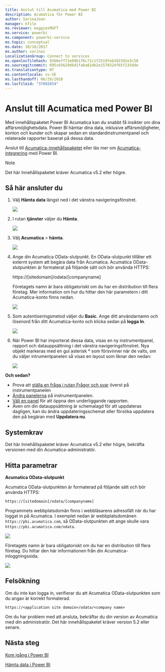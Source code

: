 ```yaml
---
title: Anslut till Acumatica med Power BI
description: Acumatica för Power BI
author: SarinaJoan
manager: kfile
ms.reviewer: maggiesMSFT
ms.service: powerbi
ms.component: powerbi-service
ms.topic: conceptual
ms.date: 10/16/2017
ms.author: sarinas
LocalizationGroup: Connect to services
ms.openlocfilehash: 9366eff71e09b1f6c71c1f2519feb3d2392e3c58
ms.sourcegitcommit: 695c65629d6d1faba61db2e1570324f65f235dde
ms.translationtype: HT
ms.contentlocale: sv-SE
ms.lasthandoff: 06/29/2018
ms.locfileid: "37092654"
---
```

# <a name="connect-to-acumatica-with-power-bi"></a>Anslut till Acumatica med Power BI
Med innehållspaketet Power BI Acumatica kan du snabbt få insikter om dina affärsmöjlighetsdata. Power BI hämtar dina data, inklusive affärsmöjligheter, konton och kunder och skapar sedan en standardinstrumentpanel och relaterade rapporter baserat på dessa data.

Anslut till [Acumatica-innehållspaketet](https://app.powerbi.com/getdata/services/acumatica) eller läs mer om [Acumatica-integrering](https://powerbi.microsoft.com/integrations/acumatica) med Power BI.

>[!NOTE]
>Det här Innehållspaketet kräver Acumatica v5.2 eller högre.

## <a name="how-to-connect"></a>Så här ansluter du
1. Välj **Hämta data** längst ned i det vänstra navigeringsfönstret.
   
   ![](media/service-connect-to-acumatica/getdata3.png)
2. I rutan **tjänster** väljer du **Hämta**.
   
   ![](media/service-connect-to-acumatica/getdata2.png)
3. Välj **Acumatica** \> **hämta**.
   
   ![](media/service-connect-to-acumatica/acumatica.png)
4. Ange din Acumatica OData-slutpunkt. En OData-slutpunkt tillåter ett externt system att begära data från Acumatica. Acumatica OData-slutpunkten är formaterat på följande sätt och bör använda HTTPS:
   
     https://[sitedomain]/odata/[companyname]
   
   Företagets namn är bara obligatoriskt om du har en distribution till flera företag. Mer information om hur du hittar den här parametern i ditt Acumatica-konto finns nedan.
   
   ![](media/service-connect-to-acumatica/parameters.png)
5. Som autentiseringsmetod väljer du **Basic**. Ange ditt användarnamn och lösenord från ditt Acumatica-konto och klicka sedan på **logga In**.
   
    ![](media/service-connect-to-acumatica/creds2.png)
6. När Power BI har importerat dessa data, visas en ny instrumentpanel, rapport och datauppsättning i det vänstra navigeringsfönstret. Nya objekt markeras med en gul asterisk \* som försvinner när de valts, om du väljer intrumentpanelen så visas en layout som liknar den nedan:
   
    ![](media/service-connect-to-acumatica/dashboard.png)

**Och sedan?**

* Prova att [ställa en fråga i rutan Frågor och svar](power-bi-q-and-a.md) överst på instrumentpanelen
* [Ändra panelerna](service-dashboard-edit-tile.md) på instrumentpanelen.
* [Välj en panel](service-dashboard-tiles.md) för att öppna den underliggande rapporten.
* Även om din datauppsättning är schemalagd för att uppdateras dagligen, kan du ändra uppdateringsschemat eller försöka uppdatera den på begäran med **Uppdatera nu**.

## <a name="system-requirements"></a>Systemkrav
Det här Innehållspaketet kräver Acumatica v5.2 eller högre, bekräfta versionen med din Acumatica-administratör.

## <a name="finding-parameters"></a>Hitta parametrar
**Acumatica OData-slutpunkt**

Acumatica OData-slutpunkten är formaterad på följande sätt och bör använda HTTPS:

    https://[sitedomain]/odata/[companyname]

Programmets webbplatsdomän finns i webbläsarens adressfält när du har loggat in på Acumatica. I exemplet nedan är webbplatsdomänen `https://pbi.acumatica.com`, så OData-slutpunkten att ange skulle vara `https://pbi.acumatica.com/odata`.

 ![](media/service-connect-to-acumatica/url.png)

Företagets namn är bara obligatoriskt om du har en distribution till flera företag. Du hittar den här informationen från din Acumatica-inloggningssida.

![](media/service-connect-to-acumatica/signin2.png)

## <a name="troubleshooting"></a>Felsökning
Om du inte kan logga in, verifierar du att Acumatica OData-slutpunkten som du angav är korrekt formaterad.

    https://<application site domain>/odata/<company name>

Om du har problem med att ansluta, bekräftar du din version av Acumatica med din administratör. Det här innehållspaketet kräver version 5.2 eller senare.

## <a name="next-steps"></a>Nästa steg
[Kom igång i Power BI](service-get-started.md)

[Hämta data i Power BI](service-get-data.md)

